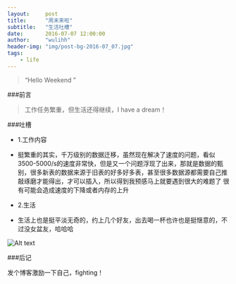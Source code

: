 ```yaml
---
layout:     post
title:      "周末来啦"
subtitle:   "生活吐槽"
date:       2016-07-07 12:00:00
author:     "wulihh"
header-img: "img/post-bg-2016-07_07.jpg"
tags:
    - life
---
```

> “Hello Weekend ”


###前言

>工作任务繁重，但生活还得继续，I have a dream！

###吐槽

 * 1.工作内容
 * 挺繁重的其实，千万级别的数据迁移，虽然现在解决了速度的问题，看似3500-5000/s的速度非常快，但是又一个问题浮现了出来，那就是数据的甄别，很多新表的数据来源于旧表的好多好多表，甚至很多数据源都需要自己推敲琢磨才能得出，才可以插入，所以得到我预感马上就要遇到很大的难题了
很有可能会造成速度的下降或者内存的上升

 * 2.生活
 * 生活上也是挺平淡无奇的，约上几个好友，出去喝一杯也许也是挺惬意的，不过没女盆友，哈哈哈
 
 
  ![Alt text](https://aa4933.github.io/img/post_other_img/20160708.jpg)

###后记

发个博客激励一下自己，fighting！

